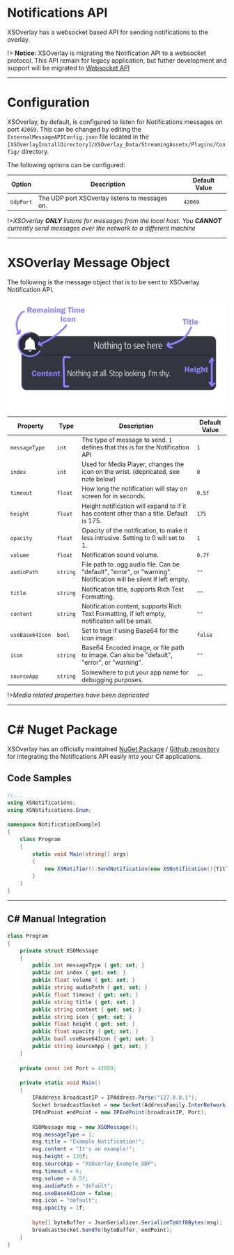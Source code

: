 # Notifications API

XSOverlay has a websocket based API for sending notifications to the overlay. 

!> **Notice:** XSOverlay is migrating the Notification API to a websocket protocol. This API remain for legacy application, but futher development and support will be migrated to [Websocket API](WebsocketAPI)


***
# Configuration

XSOverlay, by default, is configured to listen for Notifications messages on port `42069`. This can be changed by editing the `ExternalMessageAPIConfig.json` file located in the `[XSOverlayInstallDirectory]/XSOverlay_Data/StreamingAssets/Plugins/Config/` directory.

The following options can be configured:

| Option | Description | Default Value |
| --- | --- | --- |
| `UdpPort` | The UDP port XSOverlay listens to messages on. | `42069` |


!>_XSOverlay **ONLY** listens for messages from the local host. You **CANNOT** currently send messages over the network to a different machine_

***
# XSOverlay Message Object

The following is the message object that is to be sent to XSOverlay Notification API.

![Notification Markup](/img/notification/NotificationMarkup.png "Notification Markup")


| Property | Type | Description | Default Value |
| --- | --- | --- | --- |
| `messageType` | `int` | The type of message to send. `1` defines that this is for the Notification API | `1` |
| `index` | `int` | Used for Media Player, changes the icon on the wrist. (depricated, see note below) | `0` |
| `timeout` | `float` | How long the notification will stay on screen for in seconds. | `0.5f` |
| `height` | `float` | Height notification will expand to if it has content other than a title. Default is 175. | `175` |
| `opacity` | `float` | Opacity of the notification, to make it less intrusive. Setting to 0 will set to 1. | `1` |
| `volume` | `float` | Notification sound volume. | `0.7f` |
| `audioPath` | `string` | File path to .ogg audio file. Can be "default", "error", or "warning". Notification will be silent if left empty. | `""` |
| `title` | `string` | Notification title, supports Rich Text Formatting. | `""` |
| `content` | `string` | Notification content, supports Rich Text Formatting, if left empty, notification will be small. | `""` |
| `useBase64Icon` | `bool` | Set to true if using Base64 for the icon image. | `false` |
| `icon` | `string` | Base64 Encoded image, or file path to image. Can also be "default", "error", or "warning". | `""` |
| `sourceApp` | `string` | Somewhere to put your app name for debugging purposes. | `""` |

!>_Media related properties have been depricated_


***
# C# Nuget Package
XSOverlay has an officially maintained [NuGet Package](https://www.nuget.org/packages/XSNotifications/) / [Github repository](https://github.com/nnaaa-vr/XSNotifications) for integrating the Notifications API easily into your C# applications.

## Code Samples
```cs
//...
using XSNotifications;
using XSNotifications.Enum;

namespace NotificationExample1
{
    class Program
    {
        static void Main(string[] args)
        {
            new XSNotifier().SendNotification(new XSNotification(){Title="Notification"});
        }
    }
}
```


***
## C# Manual Integration
```cs
class Program
{
    private struct XSOMessage
    {
        public int messageType { get; set; }
        public int index { get; set; }
        public float volume { get; set; }
        public string audioPath { get; set; }
        public float timeout { get; set; }
        public string title { get; set; }
        public string content { get; set; }
        public string icon { get; set; }
        public float height { get; set; }
        public float opacity { get; set; }
        public bool useBase64Icon { get; set; }
        public string sourceApp { get; set; }
    }

    private const int Port = 42069;

    private static void Main()
    {
        IPAddress broadcastIP = IPAddress.Parse("127.0.0.1");
        Socket broadcastSocket = new Socket(AddressFamily.InterNetwork, SocketType.Dgram, ProtocolType.Udp);
        IPEndPoint endPoint = new IPEndPoint(broadcastIP, Port);

        XSOMessage msg = new XSOMessage();
        msg.messageType = 1;
        msg.title = "Example Notification!";
        msg.content = "It's an example!";
        msg.height = 120f;
        msg.sourceApp = "XSOverlay_Example_UDP";
        msg.timeout = 6;
        msg.volume = 0.5f;
        msg.audioPath = "default";
        msg.useBase64Icon = false;
        msg.icon = "default";
        msg.opacity = 1f;

        byte[] byteBuffer = JsonSerializer.SerializeToUtf8Bytes(msg);
        broadcastSocket.SendTo(byteBuffer, endPoint);
    }
}
```